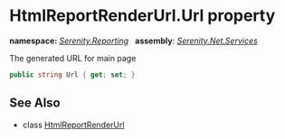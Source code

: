# HtmlReportRenderUrl.Url property
**namespace:** *[Serenity.Reporting](../../README.md#serenity.reporting-namespace)*   **assembly**: *[Serenity.Net.Services](../../README.md)*

The generated URL for main page

```csharp
public string Url { get; set; }
```

## See Also

* class [HtmlReportRenderUrl](../HtmlReportRenderUrl.md)